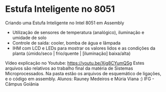 # Estufa Inteligente no 8051

Criando uma Estufa Inteligente no Intel 8051 em Assembly
- Utilização de sensores de temperatura (analógico), iluminação e umidade de solo
- Controle de saída: cooler, bomba de água e lâmpada
- IHM com LCD e LEDs para mostrar os valores lidos e as condições da planta (úmido/seco | frio/quente | [iluminação] baixa/alta)

Vídeo explicação no Youtube: https://youtu.be/Xig8CYumQSg
Estes arquivos são relativos ao trabalho final da matéria de Sistemas Microprocessados. Na pasta estão os arquivos de esquemático de ligações, e o código em assembly.
Alunos: Rauney Medeiros e Múria Viana :)
IFG - Câmpus Goiânia
